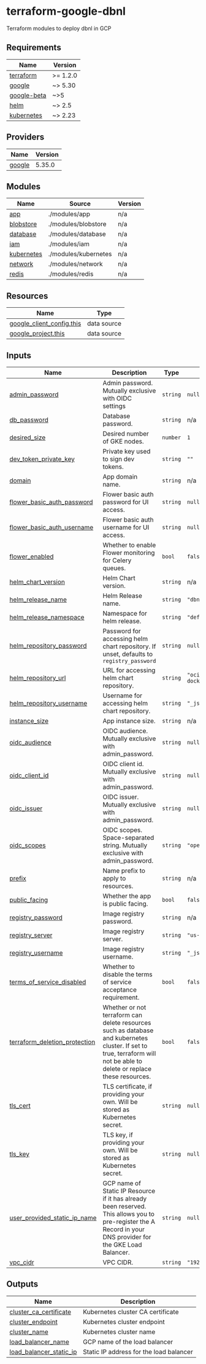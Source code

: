 # terraform-google-dbnl

Terraform modules to deploy dbnl in GCP

<!-- BEGIN_TF_DOCS -->
## Requirements

| Name | Version |
|------|---------|
| <a name="requirement_terraform"></a> [terraform](#requirement\_terraform) | >= 1.2.0 |
| <a name="requirement_google"></a> [google](#requirement\_google) | ~> 5.30 |
| <a name="requirement_google-beta"></a> [google-beta](#requirement\_google-beta) | ~>5 |
| <a name="requirement_helm"></a> [helm](#requirement\_helm) | ~> 2.5 |
| <a name="requirement_kubernetes"></a> [kubernetes](#requirement\_kubernetes) | ~> 2.23 |

## Providers

| Name | Version |
|------|---------|
| <a name="provider_google"></a> [google](#provider\_google) | 5.35.0 |

## Modules

| Name | Source | Version |
|------|--------|---------|
| <a name="module_app"></a> [app](#module\_app) | ./modules/app | n/a |
| <a name="module_blobstore"></a> [blobstore](#module\_blobstore) | ./modules/blobstore | n/a |
| <a name="module_database"></a> [database](#module\_database) | ./modules/database | n/a |
| <a name="module_iam"></a> [iam](#module\_iam) | ./modules/iam | n/a |
| <a name="module_kubernetes"></a> [kubernetes](#module\_kubernetes) | ./modules/kubernetes | n/a |
| <a name="module_network"></a> [network](#module\_network) | ./modules/network | n/a |
| <a name="module_redis"></a> [redis](#module\_redis) | ./modules/redis | n/a |

## Resources

| Name | Type |
|------|------|
| [google_client_config.this](https://registry.terraform.io/providers/hashicorp/google/latest/docs/data-sources/client_config) | data source |
| [google_project.this](https://registry.terraform.io/providers/hashicorp/google/latest/docs/data-sources/project) | data source |

## Inputs

| Name | Description | Type | Default | Required |
|------|-------------|------|---------|:--------:|
| <a name="input_admin_password"></a> [admin\_password](#input\_admin\_password) | Admin password. Mutually exclusive with OIDC settings | `string` | `null` | no |
| <a name="input_db_password"></a> [db\_password](#input\_db\_password) | Database password. | `string` | n/a | yes |
| <a name="input_desired_size"></a> [desired\_size](#input\_desired\_size) | Desired number of GKE nodes. | `number` | `1` | no |
| <a name="input_dev_token_private_key"></a> [dev\_token\_private\_key](#input\_dev\_token\_private\_key) | Private key used to sign dev tokens. | `string` | `""` | no |
| <a name="input_domain"></a> [domain](#input\_domain) | App domain name. | `string` | n/a | yes |
| <a name="input_flower_basic_auth_password"></a> [flower\_basic\_auth\_password](#input\_flower\_basic\_auth\_password) | Flower basic auth password for UI access. | `string` | `null` | no |
| <a name="input_flower_basic_auth_username"></a> [flower\_basic\_auth\_username](#input\_flower\_basic\_auth\_username) | Flower basic auth username for UI access. | `string` | `null` | no |
| <a name="input_flower_enabled"></a> [flower\_enabled](#input\_flower\_enabled) | Whether to enable Flower monitoring for Celery queues. | `bool` | `false` | no |
| <a name="input_helm_chart_version"></a> [helm\_chart\_version](#input\_helm\_chart\_version) | Helm Chart version. | `string` | n/a | yes |
| <a name="input_helm_release_name"></a> [helm\_release\_name](#input\_helm\_release\_name) | Helm Release name. | `string` | `"dbnl"` | no |
| <a name="input_helm_release_namespace"></a> [helm\_release\_namespace](#input\_helm\_release\_namespace) | Namespace for helm release. | `string` | `"default"` | no |
| <a name="input_helm_repository_password"></a> [helm\_repository\_password](#input\_helm\_repository\_password) | Password for accessing helm chart repository. If unset, defaults to `registry_password` | `string` | `null` | no |
| <a name="input_helm_repository_url"></a> [helm\_repository\_url](#input\_helm\_repository\_url) | URL for accessing helm chart repository. | `string` | `"oci://us-docker.pkg.dev/dbnlai/dbnl"` | no |
| <a name="input_helm_repository_username"></a> [helm\_repository\_username](#input\_helm\_repository\_username) | Username for accessing helm chart repository. | `string` | `"_json_key_base64"` | no |
| <a name="input_instance_size"></a> [instance\_size](#input\_instance\_size) | App instance size. | `string` | n/a | yes |
| <a name="input_oidc_audience"></a> [oidc\_audience](#input\_oidc\_audience) | OIDC audience. Mutually exclusive with admin\_password. | `string` | `null` | no |
| <a name="input_oidc_client_id"></a> [oidc\_client\_id](#input\_oidc\_client\_id) | OIDC client id. Mutually exclusive with admin\_password. | `string` | `null` | no |
| <a name="input_oidc_issuer"></a> [oidc\_issuer](#input\_oidc\_issuer) | OIDC issuer. Mutually exclusive with admin\_password. | `string` | `null` | no |
| <a name="input_oidc_scopes"></a> [oidc\_scopes](#input\_oidc\_scopes) | OIDC scopes. Space-separated string. Mutually exclusive with admin\_password. | `string` | `"openid email profile"` | no |
| <a name="input_prefix"></a> [prefix](#input\_prefix) | Name prefix to apply to resources. | `string` | n/a | yes |
| <a name="input_public_facing"></a> [public\_facing](#input\_public\_facing) | Whether the app is public facing. | `bool` | `false` | no |
| <a name="input_registry_password"></a> [registry\_password](#input\_registry\_password) | Image registry password. | `string` | n/a | yes |
| <a name="input_registry_server"></a> [registry\_server](#input\_registry\_server) | Image registry server. | `string` | `"us-docker.pkg.dev/dbnlai"` | no |
| <a name="input_registry_username"></a> [registry\_username](#input\_registry\_username) | Image registry username. | `string` | `"_json_key_base64"` | no |
| <a name="input_terms_of_service_disabled"></a> [terms\_of\_service\_disabled](#input\_terms\_of\_service\_disabled) | Whether to disable the terms of service acceptance requirement. | `bool` | `false` | no |
| <a name="input_terraform_deletion_protection"></a> [terraform\_deletion\_protection](#input\_terraform\_deletion\_protection) | Whether or not terraform can delete resources such as database and kubernetes cluster. If set to true, terraform will not be able to delete or replace these resources. | `bool` | `false` | no |
| <a name="input_tls_cert"></a> [tls\_cert](#input\_tls\_cert) | TLS certificate, if providing your own. Will be stored as Kubernetes secret. | `string` | `null` | no |
| <a name="input_tls_key"></a> [tls\_key](#input\_tls\_key) | TLS key, if providing your own. Will be stored as Kubernetes secret. | `string` | `null` | no |
| <a name="input_user_provided_static_ip_name"></a> [user\_provided\_static\_ip\_name](#input\_user\_provided\_static\_ip\_name) | GCP name of Static IP Resource if it has already been reserved. This allows you to pre-register the A Record in your DNS provider for the GKE Load Balancer. | `string` | `null` | no |
| <a name="input_vpc_cidr"></a> [vpc\_cidr](#input\_vpc\_cidr) | VPC CIDR. | `string` | `"192.168.0.0/16"` | no |

## Outputs

| Name | Description |
|------|-------------|
| <a name="output_cluster_ca_certificate"></a> [cluster\_ca\_certificate](#output\_cluster\_ca\_certificate) | Kubernetes cluster CA certificate |
| <a name="output_cluster_endpoint"></a> [cluster\_endpoint](#output\_cluster\_endpoint) | Kubernetes cluster endpoint |
| <a name="output_cluster_name"></a> [cluster\_name](#output\_cluster\_name) | Kubernetes cluster name |
| <a name="output_load_balancer_name"></a> [load\_balancer\_name](#output\_load\_balancer\_name) | GCP name of the load balancer |
| <a name="output_load_balancer_static_ip"></a> [load\_balancer\_static\_ip](#output\_load\_balancer\_static\_ip) | Static IP address for the load balancer |
<!-- END_TF_DOCS -->